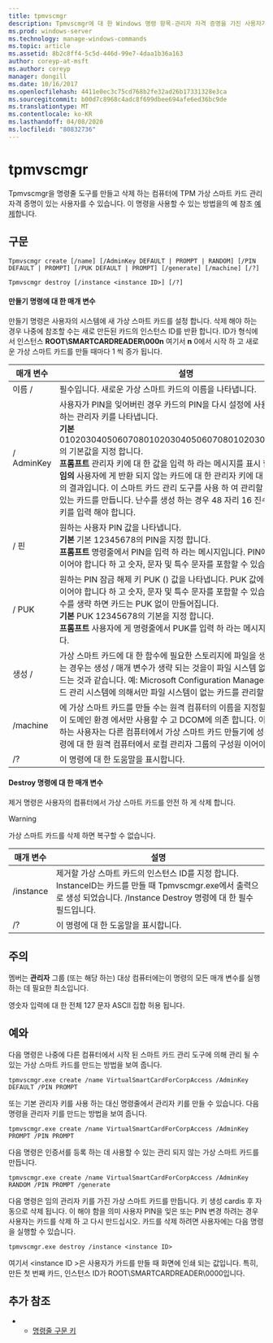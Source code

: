 ```yaml
---
title: tpmvscmgr
description: Tpmvscmgr에 대 한 Windows 명령 항목-관리자 자격 증명을 가진 사용자가 컴퓨터에서 TPM 가상 스마트 카드를 만들고 삭제 하는 데 사용할 수 있는 명령줄 도구입니다.
ms.prod: windows-server
ms.technology: manage-windows-commands
ms.topic: article
ms.assetid: 8b2c8ff4-5c5d-446d-99e7-4daa1b36a163
author: coreyp-at-msft
ms.author: coreyp
manager: dongill
ms.date: 10/16/2017
ms.openlocfilehash: 4411e0ec3c75cd768b2fe32ad26b17331328e3ca
ms.sourcegitcommit: b00d7c8968c4adc8f699dbee694afe6ed36bc9de
ms.translationtype: MT
ms.contentlocale: ko-KR
ms.lasthandoff: 04/08/2020
ms.locfileid: "80832736"
---
```

# <a name="tpmvscmgr"></a>tpmvscmgr

Tpmvscmgr을 명령줄 도구를 만들고 삭제 하는 컴퓨터에 TPM 가상 스마트 카드 관리 자격 증명이 있는 사용자를 수 있습니다. 이 명령을 사용할 수 있는 방법을의 예 참조 [예제](#BKMK_Examples)합니다.

## <a name="syntax"></a>구문

```
Tpmvscmgr create [/name] [/AdminKey DEFAULT | PROMPT | RANDOM] [/PIN DEFAULT | PROMPT] [/PUK DEFAULT | PROMPT] [/generate] [/machine] [/?]
```
```
Tpmvscmgr destroy [/instance <instance ID>] [/?]
```

#### <a name="parameters-for-create-command"></a>만들기 명령에 대 한 매개 변수

만들기 명령은 사용자의 시스템에 새 가상 스마트 카드를 설정 합니다. 삭제 해야 하는 경우 나중에 참조할 수는 새로 만든된 카드의 인스턴스 ID를 반환 합니다. ID가 형식에서 인스턴스 **ROOT\SMARTCARDREADER\000n** 여기서 **n** 0에서 시작 하 고 새로운 가상 스마트 카드를 만들 때마다 1 씩 증가 됩니다.

|매개 변수|설명|
|---------|-----------|
|이름 /|필수입니다. 새로운 가상 스마트 카드의 이름을 나타냅니다.|
|/ AdminKey|사용자가 PIN을 잊어버린 경우 카드의 PIN을 다시 설정에 사용할 수 있는 원하는 관리자 키를 나타냅니다.</br>**기본** 010203040506070801020304050607080102030405060708의 기본값을 지정 합니다.</br>**프롬프트** 관리자 키에 대 한 값을 입력 하 라는 메시지를 표시 합니다.</br>**임의** 사용자에 게 반환 되지 않는 카드에 대 한 관리자 키에 대 한 임의 설정의 결과입니다. 이 스마트 카드 관리 도구를 사용 하 여 관리할 수 없을 수도 있는 카드를 만듭니다. 난수를 생성 하는 경우 48 자리 16 진수도 관리자가 키를 입력 해야 합니다.|
|/ 핀|원하는 사용자 PIN 값을 나타냅니다.</br>**기본** 기본 12345678의 PIN을 지정 합니다.</br>**프롬프트** 명령줄에서 PIN을 입력 하 라는 메시지입니다. PIN에는 8 자 이상 이어야 합니다 하 고 숫자, 문자 및 특수 문자를 포함할 수 있습니다.|
|/ PUK|원하는 PIN 잠금 해제 키 PUK () 값을 나타냅니다. PUK 값에는 8 자 이상 이어야 합니다 하 고 숫자, 문자 및 특수 문자를 포함할 수 있습니다. 매개 변수를 생략 하면 카드는 PUK 없이 만들어집니다.</br>**기본** PUK 12345678의 기본을 지정 합니다.</br>**프롬프트** 사용자에 게 명령줄에서 PUK를 입력 하 라는 메시지를 표시 합니다.|
|생성 /|가상 스마트 카드에 대 한 함수에 필요한 스토리지에 파일을 생성 합니다. 하는 경우는 생성 / 매개 변수가 생략 되는 것을이 파일 시스템 없이 카드를 만드는 것과 같습니다. 예: Microsoft Configuration Manager는 스마트 카드 관리 시스템에 의해서만 파일 시스템이 없는 카드를 관리할 수 있습니다.|
|/machine|에 가상 스마트 카드를 만들 수는 원격 컴퓨터의 이름을 지정할 수 있습니다. 이 도메인 환경 에서만 사용할 수 고 DCOM에 의존 합니다. 이 명령을 실행 하는 사용자는 다른 컴퓨터에서 가상 스마트 카드 만들기에 성공 하려면 명령에 대 한 원격 컴퓨터에서 로컬 관리자 그룹의 구성원 이어야 합니다.|
|/?|이 명령에 대 한 도움말을 표시합니다.|

#### <a name="parameters-for-destroy-command"></a>Destroy 명령에 대 한 매개 변수

제거 명령은 사용자의 컴퓨터에서 가상 스마트 카드를 안전 하 게 삭제 합니다.

> [!WARNING]
> 가상 스마트 카드를 삭제 하면 복구할 수 없습니다.

|매개 변수|설명|
|---------|-----------|
|/instance|제거할 가상 스마트 카드의 인스턴스 ID를 지정 합니다. InstanceID는 카드를 만들 때 Tpmvscmgr.exe에서 출력으로 생성 되었습니다. /Instance Destroy 명령에 대 한 필수 필드입니다.|
|/?|이 명령에 대 한 도움말을 표시합니다.|

## <a name="remarks"></a>주의

멤버는 **관리자** 그룹 (또는 해당 하는) 대상 컴퓨터에는이 명령의 모든 매개 변수를 실행 하는 데 필요한 최소입니다.

영숫자 입력에 대 한 전체 127 문자 ASCII 집합 허용 됩니다.

## <a name="examples"></a><a name=BKMK_Examples></a>예와

다음 명령은 나중에 다른 컴퓨터에서 시작 된 스마트 카드 관리 도구에 의해 관리 될 수 있는 가상 스마트 카드를 만드는 방법을 보여 줍니다.
```
tpmvscmgr.exe create /name VirtualSmartCardForCorpAccess /AdminKey DEFAULT /PIN PROMPT
```
또는 기본 관리자 키를 사용 하는 대신 명령줄에서 관리자 키를 만들 수 있습니다. 다음 명령을 관리자 키를 만드는 방법을 보여 줍니다.
```
tpmvscmgr.exe create /name VirtualSmartCardForCorpAccess /AdminKey PROMPT /PIN PROMPT
```
다음 명령은 인증서를 등록 하는 데 사용할 수 있는 관리 되지 않는 가상 스마트 카드를 만듭니다.
```
tpmvscmgr.exe create /name VirtualSmartCardForCorpAccess /AdminKey RANDOM /PIN PROMPT /generate
```
다음 명령은 임의 관리자 키를 가진 가상 스마트 카드를 만듭니다. 키 생성 cardis 후 자동으로 삭제 됩니다. 이 해야 함을 의미 사용자 PIN을 잊은 또는 PIN 변경 하려는 경우 사용자는 카드를 삭제 하 고 다시 만드십시오. 카드를 삭제 하려면 사용자에는 다음 명령을 실행할 수 있습니다.
```
tpmvscmgr.exe destroy /instance <instance ID> 
```
여기서 \<instance ID >은 사용자가 카드를 만들 때 화면에 인쇄 되는 값입니다. 특히, 만든 첫 번째 카드, 인스턴스 ID가 ROOT\SMARTCARDREADER\0000입니다.

## <a name="additional-references"></a>추가 참조

-   - [명령줄 구문 키](command-line-syntax-key.md)